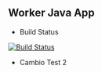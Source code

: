 ## Worker Java App

 * Build Status

[![Build Status](http://0.0.0.0:8080/buildStatus/icon?job=instavote%2Fworker-test)](http://0.0.0.0:8080/job/instavote/job/worker-test/)

 * Cambio Test 2
